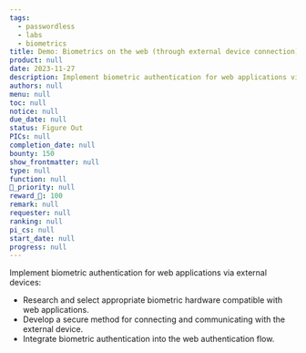```yaml
---
tags: 
  - passwordless
  - labs
  - biometrics
title: Demo: Biometrics on the web (through external device connection)
product: null
date: 2023-11-27
description: Implement biometric authentication for web applications via external devices.
authors: null
menu: null
toc: null
notice: null
due_date: null
status: Figure Out
PICs: null
completion_date: null
bounty: 150
show_frontmatter: null
type: null
function: null
🔺_priority: null
reward_🧊: 100
remark: null
requester: null
ranking: null
pi_cs: null
start_date: null
progress: null
---
```


Implement biometric authentication for web applications via external devices:

* Research and select appropriate biometric hardware compatible with web applications.
* Develop a secure method for connecting and communicating with the external device.
* Integrate biometric authentication into the web authentication flow.